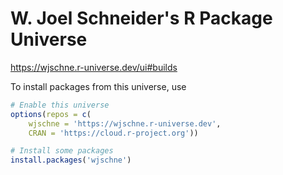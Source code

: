 # W. Joel Schneider's R Package Universe

https://wjschne.r-universe.dev/ui#builds

To install packages from this universe, use

```r
# Enable this universe
options(repos = c(
    wjschne = 'https://wjschne.r-universe.dev',
    CRAN = 'https://cloud.r-project.org'))

# Install some packages
install.packages('wjschne')
```

